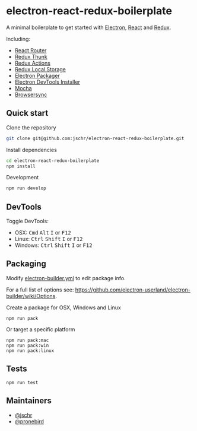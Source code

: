 # electron-react-redux-boilerplate

A minimal boilerplate to get started with [Electron](http://electron.atom.io/), [React](https://facebook.github.io/react/) and [Redux](http://redux.js.org/).

Including:

* [React Router](https://reacttraining.com/react-router/)
* [Redux Thunk](https://github.com/gaearon/redux-thunk/)
* [Redux Actions](https://github.com/acdlite/redux-actions/)
* [Redux Local Storage](https://github.com/elgerlambert/redux-localstorage/)
* [Electron Packager](https://github.com/electron-userland/electron-packager)
* [Electron DevTools Installer](https://github.com/bradstewart/electron-devtools-installer)
* [Mocha](https://mochajs.org/)
* [Browsersync](https://browsersync.io/)

## Quick start

Clone the repository
```bash
git clone git@github.com:jschr/electron-react-redux-boilerplate.git
```

Install dependencies
```bash
cd electron-react-redux-boilerplate
npm install
```

Development
```bash
npm run develop
```

## DevTools

Toggle DevTools:

* OSX: <kbd>Cmd</kbd> <kbd>Alt</kbd> <kbd>I</kbd> or <kbd>F12</kbd>
* Linux: <kbd>Ctrl</kbd> <kbd>Shift</kbd> <kbd>I</kbd> or <kbd>F12</kbd>
* Windows: <kbd>Ctrl</kbd> <kbd>Shift</kbd> <kbd>I</kbd> or <kbd>F12</kbd>

## Packaging

Modify [electron-builder.yml](./electron-builder.yml) to edit package info.

For a full list of options see: https://github.com/electron-userland/electron-builder/wiki/Options.

Create a package for OSX, Windows and Linux
```
npm run pack
```

Or target a specific platform
```
npm run pack:mac
npm run pack:win
npm run pack:linux
```

## Tests

```
npm run test
```

## Maintainers

- [@jschr](https://github.com/jschr)
- [@pronebird](https://github.com/pronebird)
